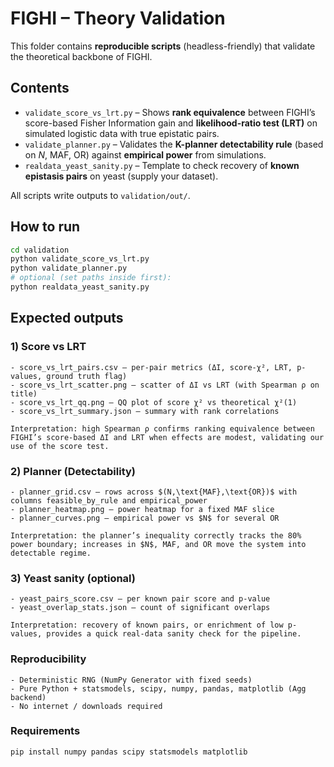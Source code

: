 # FIGHI – Theory Validation 

This folder contains **reproducible scripts** (headless-friendly) that validate the theoretical backbone of FIGHI.

## Contents
- `validate_score_vs_lrt.py` – Shows **rank equivalence** between FIGHI’s score-based Fisher Information gain and **likelihood-ratio test (LRT)** on simulated logistic data with true epistatic pairs.
- `validate_planner.py` – Validates the **K-planner detectability rule** (based on $N$, MAF, OR) against **empirical power** from simulations.
- `realdata_yeast_sanity.py` – Template to check recovery of **known epistasis pairs** on yeast (supply your dataset).

All scripts write outputs to `validation/out/`.

## How to run
```bash
cd validation
python validate_score_vs_lrt.py
python validate_planner.py
# optional (set paths inside first):
python realdata_yeast_sanity.py
```

## Expected outputs

### 1) Score vs LRT

```text
- score_vs_lrt_pairs.csv – per-pair metrics (ΔI, score-χ², LRT, p-values, ground truth flag)
- score_vs_lrt_scatter.png – scatter of ΔI vs LRT (with Spearman ρ on title)
- score_vs_lrt_qq.png – QQ plot of score χ² vs theoretical χ²(1)
- score_vs_lrt_summary.json – summary with rank correlations
```
```text
Interpretation: high Spearman ρ confirms ranking equivalence between FIGHI’s score-based ΔI and LRT when effects are modest, validating our use of the score test.
```

### 2) Planner (Detectability)

```text
- planner_grid.csv – rows across $(N,\text{MAF},\text{OR})$ with columns feasible_by_rule and empirical_power
- planner_heatmap.png – power heatmap for a fixed MAF slice
- planner_curves.png – empirical power vs $N$ for several OR
```
```text
Interpretation: the planner’s inequality correctly tracks the 80% power boundary; increases in $N$, MAF, and OR move the system into detectable regime.
```

### 3) Yeast sanity (optional)

```text
- yeast_pairs_score.csv – per known pair score and p-value
- yeast_overlap_stats.json – count of significant overlaps
```
```text
Interpretation: recovery of known pairs, or enrichment of low p-values, provides a quick real-data sanity check for the pipeline.
```

### Reproducibility

```text
- Deterministic RNG (NumPy Generator with fixed seeds)
- Pure Python + statsmodels, scipy, numpy, pandas, matplotlib (Agg backend)
- No internet / downloads required
```

### Requirements

```bash
pip install numpy pandas scipy statsmodels matplotlib
```
